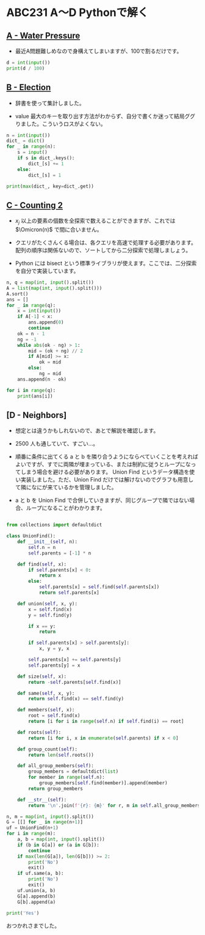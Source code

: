 # ABC231 A〜D Pythonで解く

## [A - Water Pressure](https://atcoder.jp/contests/abc231/tasks/abc231_a)

- 最近A問題難しめなので身構えてしまいますが、100で割るだけです。

```Python
d = int(input())
print(d / 100)
```

## [B - Election](https://atcoder.jp/contests/abc231/tasks/abc231_b)

- 辞書を使って集計しました。

- value 最大のキーを取り出す方法がわからず、自分で書くか迷って結局ググりました。こういうロスがよくない。

```Python
n = int(input())
dict_ = dict()
for _ in range(n):
    s = input()
    if s in dict_.keys():
        dict_[s] += 1
    else:
        dict_[s] = 1

print(max(dict_, key=dict_.get)) 
```

## [C - Counting 2](https://atcoder.jp/contests/abc231/tasks/abc231_c)

- $x_j$ 以上の要素の個数を全探索で数えることができますが、これでは $\Omicron(n)$ で間に合いません。
- クエリがたくさんくる場合は、各クエリを高速で処理する必要があります。配列の順序は関係ないので、ソートしてから二分探索で処理しましょう。

- Python には bisect という標準ライブラリが使えます。ここでは、二分探索を自分で実装しています。

```Python
n, q = map(int, input().split())
A = list(map(int, input().split()))
A.sort()
ans = []
for _ in range(q):
    x = int(input())
    if A[-1] < x:
        ans.append(0)
        continue
    ok = n - 1
    ng = -1
    while abs(ok - ng) > 1:
        mid = (ok + ng) // 2
        if A[mid] >= x:
            ok = mid
        else:
            ng = mid
    ans.append(n - ok)

for i in range(q):
    print(ans[i])
```

## [D - Neighbors]

- 想定とは違うかもしれないので、あとで解説を確認します。

- 2500 人も通していて、すごい...。

- 順番に条件に出てくる a と b を隣り合うようにならべていくことを考えればよいですが、すでに両隣が埋まっている、または制約に従うとループになってしまう場合を避ける必要があります。 Union Find というデータ構造を使い実装しました。ただ、Union Find だけでは解けないのでグラフも用意して隣になにが来ているかを管理しました。

- a と b を Union Find で合併していきますが、同じグループで隣ではない場合、ループになることがわかります。

```Python

from collections import defaultdict

class UnionFind():
    def __init__(self, n):
        self.n = n
        self.parents = [-1] * n

    def find(self, x):
        if self.parents[x] < 0:
            return x
        else:
            self.parents[x] = self.find(self.parents[x])
            return self.parents[x]

    def union(self, x, y):
        x = self.find(x)
        y = self.find(y)

        if x == y:
            return

        if self.parents[x] > self.parents[y]:
            x, y = y, x

        self.parents[x] += self.parents[y]
        self.parents[y] = x

    def size(self, x):
        return -self.parents[self.find(x)]

    def same(self, x, y):
        return self.find(x) == self.find(y)

    def members(self, x):
        root = self.find(x)
        return [i for i in range(self.n) if self.find(i) == root]

    def roots(self):
        return [i for i, x in enumerate(self.parents) if x < 0]

    def group_count(self):
        return len(self.roots())

    def all_group_members(self):
        group_members = defaultdict(list)
        for member in range(self.n):
            group_members[self.find(member)].append(member)
        return group_members

    def __str__(self):
        return '\n'.join(f'{r}: {m}' for r, m in self.all_group_members().items())

n, m = map(int, input().split())
G = [[] for _ in range(n+1)]
uf = UnionFind(n+1)
for i in range(m):
    a, b = map(int, input().split())
    if (b in G[a]) or (a in G[b]):
        continue
    if max(len(G[a]), len(G[b])) >= 2:
        print('No')
        exit()
    if uf.same(a, b):
        print('No')
        exit()
    uf.union(a, b)
    G[a].append(b)
    G[b].append(a)
    
print('Yes')
```

おつかれさまでした。
